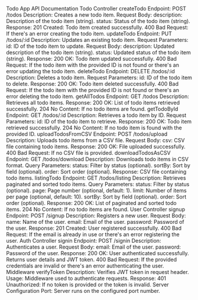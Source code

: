 Todo App API Documentation
Todo Controller
createTodo
Endpoint: POST /todos
Description: Creates a new todo item.
Request Body:
description: Description of the todo item (string).
status: Status of the todo item (string).
Response:
201 Created: Todo item created successfully.
400 Bad Request: If there's an error creating the todo item.
updateTodo
Endpoint: PUT /todos/:id
Description: Updates an existing todo item.
Request Parameters:
id: ID of the todo item to update.
Request Body:
description: Updated description of the todo item (string).
status: Updated status of the todo item (string).
Response:
200 OK: Todo item updated successfully.
400 Bad Request: If the todo item with the provided ID is not found or there's an error updating the todo item.
deleteTodo
Endpoint: DELETE /todos/:id
Description: Deletes a todo item.
Request Parameters:
id: ID of the todo item to delete.
Response:
200 OK: Todo item deleted successfully.
400 Bad Request: If the todo item with the provided ID is not found or there's an error deleting the todo item.
getAllTodos
Endpoint: GET /todos
Description: Retrieves all todo items.
Response:
200 OK: List of todo items retrieved successfully.
204 No Content: If no todo items are found.
getTodoById
Endpoint: GET /todos/:id
Description: Retrieves a todo item by ID.
Request Parameters:
id: ID of the todo item to retrieve.
Response:
200 OK: Todo item retrieved successfully.
204 No Content: If no todo item is found with the provided ID.
uploadTodosFromCSV
Endpoint: POST /todos/upload
Description: Uploads todo items from a CSV file.
Request Body:
csv: CSV file containing todo items.
Response:
200 OK: File uploaded successfully.
400 Bad Request: If no CSV file is provided.
downloadTodosAsCSV
Endpoint: GET /todos/download
Description: Downloads todo items in CSV format.
Query Parameters:
status: Filter by status (optional).
sortBy: Sort by field (optional).
order: Sort order (optional).
Response:
CSV file containing todo items.
listingTodo
Endpoint: GET /todos/listing
Description: Retrieves paginated and sorted todo items.
Query Parameters:
status: Filter by status (optional).
page: Page number (optional, default: 1).
limit: Number of items per page (optional, default: 10).
sortBy: Sort by field (optional).
order: Sort order (optional).
Response:
200 OK: List of paginated and sorted todo items.
204 No Content: If no todo items are found.
User Controller
signup
Endpoint: POST /signup
Description: Registers a new user.
Request Body:
name: Name of the user.
email: Email of the user.
password: Password of the user.
Response:
201 Created: User registered successfully.
400 Bad Request: If the email is already in use or there's an error registering the user.
Auth Controller
signin
Endpoint: POST /signin
Description: Authenticates a user.
Request Body:
email: Email of the user.
password: Password of the user.
Response:
200 OK: User authenticated successfully. Returns user details and JWT token.
400 Bad Request: If the provided credentials are invalid or there's an error authenticating the user.
Middleware
verifyToken
Description: Verifies JWT token in request header.
Usage: Middleware used to authenticate requests.
Response:
401 Unauthorized: If no token is provided or the token is invalid.
Server Configuration
Port: Server runs on the configured port number.
